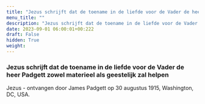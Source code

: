 ```yaml
---
title: "Jezus schrijft dat de toename in de liefde voor de Vader de heer Padgett zowel materieel als geestelijk zal helpen"
menu_title: ""
description: "Jezus schrijft dat de toename in de liefde voor de Vader de heer Padgett zowel materieel als geestelijk zal helpen"
date: 2023-09-01 06:00:01+00:222
draft: False
hidden: True
weight:
---
```

### Jezus schrijft dat de toename in de liefde voor de Vader de heer Padgett zowel materieel als geestelijk zal helpen

Jezus - ontvangen door James Padgett op 30 augustus 1915, Washington, DC, USA.
